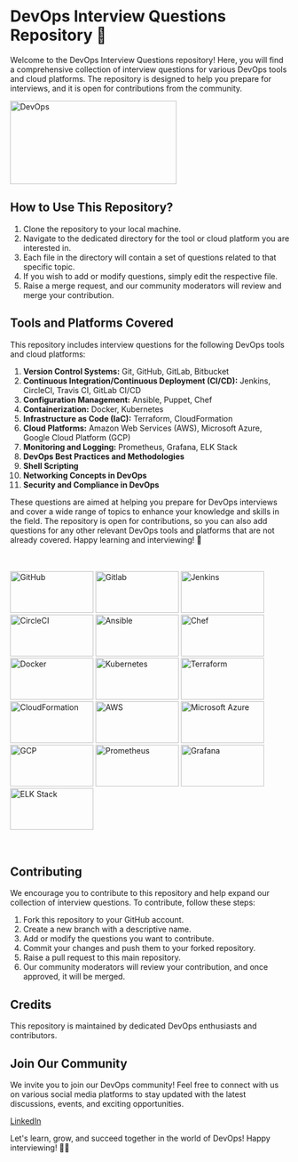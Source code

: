 # DevOps Interview Questions Repository 🚀

Welcome to the DevOps Interview Questions repository! Here, you will find a comprehensive collection of interview questions for various DevOps tools and cloud platforms. The repository is designed to help you prepare for interviews, and it is open for contributions from the community.

<img src="https://upload.wikimedia.org/wikipedia/commons/thumb/0/05/Devops-toolchain.svg/1280px-Devops-toolchain.svg.png" alt="DevOps" height="150" width="300">


## How to Use This Repository?

1. Clone the repository to your local machine.
2. Navigate to the dedicated directory for the tool or cloud platform you are interested in.
3. Each file in the directory will contain a set of questions related to that specific topic.
4. If you wish to add or modify questions, simply edit the respective file.
5. Raise a merge request, and our community moderators will review and merge your contribution.

## Tools and Platforms Covered

This repository includes interview questions for the following DevOps tools and cloud platforms:

1. **Version Control Systems:** Git, GitHub, GitLab, Bitbucket
2. **Continuous Integration/Continuous Deployment (CI/CD):** Jenkins, CircleCI, Travis CI, GitLab CI/CD
3. **Configuration Management:** Ansible, Puppet, Chef
4. **Containerization:** Docker, Kubernetes
5. **Infrastructure as Code (IaC):** Terraform, CloudFormation
6. **Cloud Platforms:** Amazon Web Services (AWS), Microsoft Azure, Google Cloud Platform (GCP)
7. **Monitoring and Logging:** Prometheus, Grafana, ELK Stack
8. **DevOps Best Practices and Methodologies**
9. **Shell Scripting**
10. **Networking Concepts in DevOps**
11. **Security and Compliance in DevOps**

These questions are aimed at helping you prepare for DevOps interviews and cover a wide range of topics to enhance your knowledge and skills in the field. The repository is open for contributions, so you can also add questions for any other relevant DevOps tools and platforms that are not already covered. Happy learning and interviewing! 🚀
</br>
</br>
</br>

<image src="https://git-scm.com/images/logos/downloads/Git-Logo-2Color.png" alt="GitHub" height="75" width="150"> <image src="https://upload.wikimedia.org/wikipedia/commons/thumb/e/e1/GitLab_logo.svg/2560px-GitLab_logo.svg.png" alt="Gitlab" height="75" width="150"> <image src="https://cdn.icon-icons.com/icons2/2699/PNG/512/jenkins_logo_icon_167854.png" alt="Jenkins" height="75" width="150">  <image src="https://cdn.icon-icons.com/icons2/2699/PNG/512/circleci_logo_icon_168423.png" alt="CircleCI" height="75" width="150"> <image src="https://upload.wikimedia.org/wikipedia/commons/0/05/Ansible_Logo.png" alt="Ansible" height="75" width="150"> <image src="https://datanextsolutions.com/wp-content/uploads/2017/12/chef-logo.png" alt="Chef" height="75" width="150"> <image src="https://upload.wikimedia.org/wikipedia/commons/7/79/Docker_%28container_engine%29_logo.png" alt="Docker" height="75" width="150"> <image src="https://kubernetes.io/images/kubernetes-horizontal-color.png" alt="Kubernetes" height="75" width="150"> <image src="https://boxboat.com/2020/02/04/writing-a-custom-terraform-provider/featured.png" alt="Terraform" height="75" width="150"> <image src="https://i0.wp.com/foxutech.com/wp-content/uploads/2017/09/AWS-CloudFormation-1.png?fit=640%2C366&ssl=1" alt="CloudFormation" height="75" width="150"> <image src="https://upload.wikimedia.org/wikipedia/commons/thumb/9/93/Amazon_Web_Services_Logo.svg/1024px-Amazon_Web_Services_Logo.svg.png" alt="AWS" height="75" width="150"> <image src="https://upload.wikimedia.org/wikipedia/commons/thumb/a/a8/Microsoft_Azure_Logo.svg/1200px-Microsoft_Azure_Logo.svg.png" alt="Microsoft Azure" height="75" width="150"> <image src="https://upload.wikimedia.org/wikipedia/commons/thumb/5/51/Google_Cloud_logo.svg/2560px-Google_Cloud_logo.svg.png" alt="GCP" height="75" width="150"> <image src="https://res.cloudinary.com/dfg89e6oo/image/upload/c_fit,f_auto,h_450,w_750/v1626342444/y6cbyl4iky21q4lszbaq.svg" alt="Prometheus" height="75" width="150"> <image src="https://blog.knoldus.com/wp-content/uploads/2020/06/feature-image-prometheus.png" alt="Grafana" height="75" width="150"> <image src="https://www.seekpng.com/png/detail/221-2211816_elk-stack-logo.png" alt="ELK Stack" height="75" width="150">
</br>
</br>
</br>


## Contributing

We encourage you to contribute to this repository and help expand our collection of interview questions. To contribute, follow these steps:

1. Fork this repository to your GitHub account.
2. Create a new branch with a descriptive name.
3. Add or modify the questions you want to contribute.
4. Commit your changes and push them to your forked repository.
5. Raise a pull request to this main repository.
6. Our community moderators will review your contribution, and once approved, it will be merged.


## Credits

This repository is maintained by dedicated DevOps enthusiasts and contributors.


## Join Our Community

We invite you to join our DevOps community! Feel free to connect with us on various social media platforms to stay updated with the latest discussions, events, and exciting opportunities.

<a href="https://www.linkedin.com/in/aman-devops/"> LinkedIn </a>

Let's learn, grow, and succeed together in the world of DevOps! Happy interviewing! 🌟🎉
